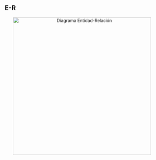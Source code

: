 ## E-R
<p align="center">
  <a>
    <img alt="Diagrama Entidad-Relación" title="Diagrama Entidad-Relación" src="https://drive.google.com/uc?id=1o_v45C9kY5vGw5h_PrmE-JpPf3b4oXUj" width="450">
  </a>
</p>

